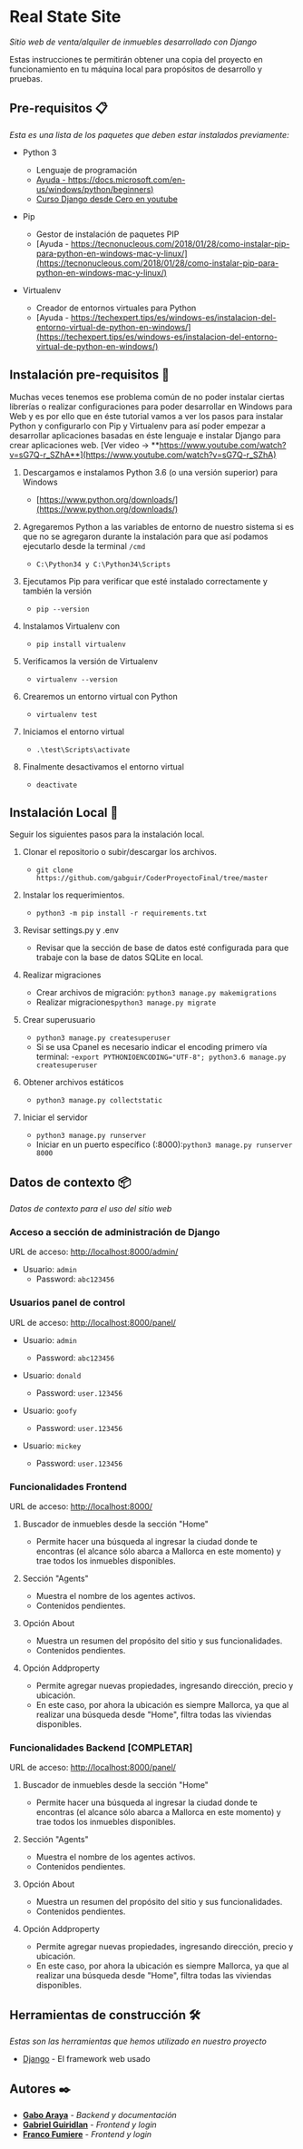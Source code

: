 # Real State Site

_Sitio web de venta/alquiler de inmuebles desarrollado con Django_

Estas instrucciones te permitirán obtener una copia del proyecto en funcionamiento en tu máquina local para propósitos de desarrollo y pruebas.


## Pre-requisitos 📋

_Esta es una lista de los paquetes que deben estar instalados previamente:_

* Python 3
	- Lenguaje de programación
	- [Ayuda - https://docs.microsoft.com/en-us/windows/python/beginners)](https://docs.microsoft.com/en-us/windows/python/beginners)
	- [Curso Django desde Cero en youtube](https://www.youtube.com/watch?v=vo4VF3neyrs)

* Pip
	- Gestor de instalación de paquetes PIP
	- [Ayuda - https://tecnonucleous.com/2018/01/28/como-instalar-pip-para-python-en-windows-mac-y-linux/](https://tecnonucleous.com/2018/01/28/como-instalar-pip-para-python-en-windows-mac-y-linux/)

* Virtualenv
	- Creador de entornos virtuales para Python
	- [Ayuda - https://techexpert.tips/es/windows-es/instalacion-del-entorno-virtual-de-python-en-windows/](https://techexpert.tips/es/windows-es/instalacion-del-entorno-virtual-de-python-en-windows/)


## Instalación pre-requisitos 🔧

Muchas veces tenemos ese problema común de no poder instalar ciertas librerías o realizar configuraciones para poder desarrollar en Windows para Web y es por ello que en éste tutorial vamos a ver los pasos para instalar Python y configurarlo con Pip y Virtualenv para así poder empezar a desarrollar aplicaciones basadas en éste lenguaje e instalar Django para crear aplicaciones web. [Ver video -> **https://www.youtube.com/watch?v=sG7Q-r_SZhA**](https://www.youtube.com/watch?v=sG7Q-r_SZhA)

1. Descargamos e instalamos Python 3.6 (o una versión superior) para Windows
	- [https://www.python.org/downloads/](https://www.python.org/downloads/)

2. Agregaremos Python a las variables de entorno de nuestro sistema si es que no se agregaron durante la instalación para que así podamos ejecutarlo desde la terminal `/cmd`
	- `C:\Python34 y C:\Python34\Scripts`

3. Ejecutamos Pip para verificar que esté instalado correctamente y también la versión
	- `pip --version`

4. Instalamos Virtualenv con
	- `pip install virtualenv`

5. Verificamos la versión de Virtualenv
	- `virtualenv --version`

6. Crearemos un entorno virtual con Python
	- `virtualenv test`

7. Iniciamos el entorno virtual
	- `.\test\Scripts\activate`

8. Finalmente desactivamos el entorno virtual
	- `deactivate`


## Instalación Local 🚀

Seguir los siguientes pasos para la instalación local.

1. Clonar el repositorio o subir/descargar los archivos.

	- `git clone https://github.com/gabguir/CoderProyectoFinal/tree/master`

2. Instalar los requerimientos.

	- `python3 -m pip install -r requirements.txt`

3. Revisar settings.py y .env
	- Revisar que la sección de base de datos esté configurada para que trabaje con la base de datos SQLite en local.

3. Realizar migraciones
	- Crear archivos de migración: `python3 manage.py makemigrations`
	- Realizar migraciones`python3 manage.py migrate`

4. Crear superusuario
	- `python3 manage.py createsuperuser`
	- Si se usa Cpanel es necesario indicar el encoding primero vía terminal: 
		-`export PYTHONIOENCODING="UTF-8"; python3.6 manage.py createsuperuser`

5. Obtener archivos estáticos
	- `python3 manage.py collectstatic`

6. Iniciar el servidor
	- `python3 manage.py runserver`
	- Iniciar en un puerto específico (:8000):`python3 manage.py runserver 8000`


## Datos de contexto 📦

_Datos de contexto para el uso del sitio web_


### Acceso a sección de administración de Django

URL de acceso: [http://localhost:8000/admin/](http://localhost:8000/admin/)
- Usuario: `admin`
	- Password: `abc123456`

### Usuarios panel de control
URL de acceso: [http://localhost:8000/panel/](http://localhost:8000/panel/)

- Usuario: `admin`
	- Password: `abc123456`

- Usuario: `donald`
	- Password: `user.123456`

- Usuario: `goofy`
	- Password: `user.123456`

- Usuario: `mickey`
	- Password: `user.123456`


### Funcionalidades Frontend
URL de acceso: [http://localhost:8000/](http://localhost:8000/)

1. Buscador de inmuebles desde la sección "Home"
	- Permite hacer una búsqueda al ingresar la ciudad donde te encontras (el alcance sólo abarca a Mallorca en este momento) y trae todos los inmuebles disponibles.

2. Sección "Agents"
   - Muestra el nombre de los agentes activos. 
   - Contenidos pendientes.

3. Opción About
   - Muestra un resumen del propósito del sitio y sus funcionalidades.
   - Contenidos pendientes.

4. Opción Addproperty
   - Permite agregar nuevas propiedades, ingresando dirección, precio y ubicación. 
   - En este caso, por ahora la ubicación es siempre Mallorca, ya que al realizar una búsqueda desde "Home", filtra todas las viviendas disponibles.

### Funcionalidades Backend [COMPLETAR]
URL de acceso: [http://localhost:8000/panel/](http://localhost:8000/panel/)

1. Buscador de inmuebles desde la sección "Home"
	- Permite hacer una búsqueda al ingresar la ciudad donde te encontras (el alcance sólo abarca a Mallorca en este momento) y trae todos los inmuebles disponibles.

2. Sección "Agents"
   - Muestra el nombre de los agentes activos. 
   - Contenidos pendientes.

3. Opción About
   - Muestra un resumen del propósito del sitio y sus funcionalidades.
   - Contenidos pendientes.

4. Opción Addproperty
   - Permite agregar nuevas propiedades, ingresando dirección, precio y ubicación. 
   - En este caso, por ahora la ubicación es siempre Mallorca, ya que al realizar una búsqueda desde "Home", filtra todas las viviendas disponibles.


## Herramientas de construcción 🛠️

_Estas son las herramientas que hemos utilizado en nuestro proyecto_

* [Django](https://www.djangoproject.com/) - El framework web usado


## Autores ✒️

* **[Gabo Araya](https://github.com/Gabo-araya/)** - *Backend y documentación*
* **[Gabriel Guiridlan](https://github.com/gabguir/)** - *Frontend y login*
* **[Franco Fumiere](#)** - *Frontend y login*



